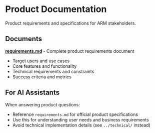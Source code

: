 # Product Documentation

Product requirements and specifications for ARM stakeholders.

## Documents

**[requirements.md](requirements.md)** - Complete product requirements document
- Target users and use cases
- Core features and functionality
- Technical requirements and constraints
- Success criteria and metrics

## For AI Assistants

When answering product questions:
- Reference `requirements.md` for official product specifications
- Use this for understanding user needs and business requirements
- Avoid technical implementation details (see `../technical/` instead)
